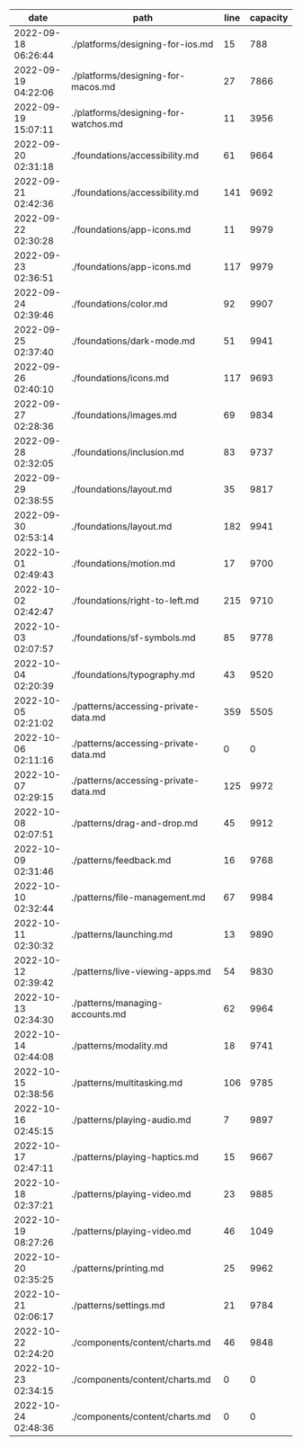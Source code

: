 | date                | path                               | line | capacity |
|---------------------|------------------------------------|------|----------|
| 2022-09-18 06:26:44 | ./platforms/designing-for-ios.md   | 15   | 788      |
| 2022-09-19 04:22:06 | ./platforms/designing-for-macos.md | 27   | 7866     |
 | 2022-09-19 15:07:11 | ./platforms/designing-for-watchos.md | 11 | 3956 | 
 | 2022-09-20 02:31:18 | ./foundations/accessibility.md | 61 | 9664 | 
 | 2022-09-21 02:42:36 | ./foundations/accessibility.md | 141 | 9692 | 
 | 2022-09-22 02:30:28 | ./foundations/app-icons.md | 11 | 9979 | 
 | 2022-09-23 02:36:51 | ./foundations/app-icons.md | 117 | 9979 | 
 | 2022-09-24 02:39:46 | ./foundations/color.md | 92 | 9907 | 
 | 2022-09-25 02:37:40 | ./foundations/dark-mode.md | 51 | 9941 | 
 | 2022-09-26 02:40:10 | ./foundations/icons.md | 117 | 9693 | 
 | 2022-09-27 02:28:36 | ./foundations/images.md | 69 | 9834 | 
 | 2022-09-28 02:32:05 | ./foundations/inclusion.md | 83 | 9737 | 
 | 2022-09-29 02:38:55 | ./foundations/layout.md | 35 | 9817 | 
 | 2022-09-30 02:53:14 | ./foundations/layout.md | 182 | 9941 | 
 | 2022-10-01 02:49:43 | ./foundations/motion.md | 17 | 9700 | 
 | 2022-10-02 02:42:47 | ./foundations/right-to-left.md | 215 | 9710 | 
 | 2022-10-03 02:07:57 | ./foundations/sf-symbols.md | 85 | 9778 | 
 | 2022-10-04 02:20:39 | ./foundations/typography.md | 43 | 9520 | 
 | 2022-10-05 02:21:02 | ./patterns/accessing-private-data.md | 359 | 5505 | 
 | 2022-10-06 02:11:16 | ./patterns/accessing-private-data.md | 0 | 0 | 
 | 2022-10-07 02:29:15 | ./patterns/accessing-private-data.md | 125 | 9972 | 
 | 2022-10-08 02:07:51 | ./patterns/drag-and-drop.md | 45 | 9912 | 
 | 2022-10-09 02:31:46 | ./patterns/feedback.md | 16 | 9768 | 
 | 2022-10-10 02:32:44 | ./patterns/file-management.md | 67 | 9984 | 
 | 2022-10-11 02:30:32 | ./patterns/launching.md | 13 | 9890 | 
 | 2022-10-12 02:39:42 | ./patterns/live-viewing-apps.md | 54 | 9830 | 
 | 2022-10-13 02:34:30 | ./patterns/managing-accounts.md | 62 | 9964 | 
 | 2022-10-14 02:44:08 | ./patterns/modality.md | 18 | 9741 | 
 | 2022-10-15 02:38:56 | ./patterns/multitasking.md | 106 | 9785 | 
 | 2022-10-16 02:45:15 | ./patterns/playing-audio.md | 7 | 9897 | 
 | 2022-10-17 02:47:11 | ./patterns/playing-haptics.md | 15 | 9667 | 
 | 2022-10-18 02:37:21 | ./patterns/playing-video.md | 23 | 9885 | 
 | 2022-10-19 08:27:26 | ./patterns/playing-video.md | 46 | 1049 | 
 | 2022-10-20 02:35:25 | ./patterns/printing.md | 25 | 9962 | 
 | 2022-10-21 02:06:17 | ./patterns/settings.md | 21 | 9784 | 
 | 2022-10-22 02:24:20 | ./components/content/charts.md | 46 | 9848 | 
 | 2022-10-23 02:34:15 | ./components/content/charts.md | 0 | 0 | 
 | 2022-10-24 02:48:36 | ./components/content/charts.md | 0 | 0 | 
